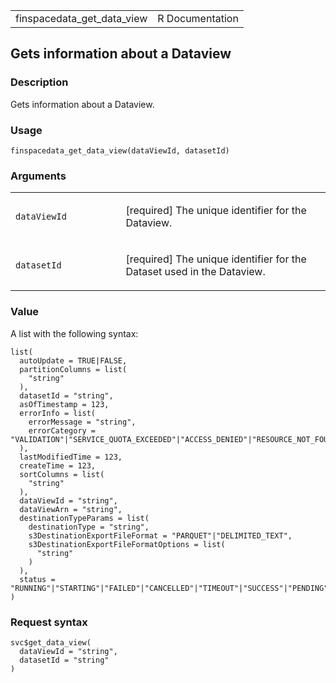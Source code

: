 <table style="width: 100%;">
<tbody>
<tr class="odd">
<td>finspacedata_get_data_view</td>
<td style="text-align: right;">R Documentation</td>
</tr>
</tbody>
</table>

## Gets information about a Dataview

### Description

Gets information about a Dataview.

### Usage

    finspacedata_get_data_view(dataViewId, datasetId)

### Arguments

<table>
<colgroup>
<col style="width: 35%" />
<col style="width: 65%" />
</colgroup>
<tbody>
<tr class="odd">
<td><code
id="finspacedata_get_data_view_:_dataViewId">dataViewId</code></td>
<td><p>[required] The unique identifier for the Dataview.</p></td>
</tr>
<tr class="even">
<td><code
id="finspacedata_get_data_view_:_datasetId">datasetId</code></td>
<td><p>[required] The unique identifier for the Dataset used in the
Dataview.</p></td>
</tr>
</tbody>
</table>

### Value

A list with the following syntax:

    list(
      autoUpdate = TRUE|FALSE,
      partitionColumns = list(
        "string"
      ),
      datasetId = "string",
      asOfTimestamp = 123,
      errorInfo = list(
        errorMessage = "string",
        errorCategory = "VALIDATION"|"SERVICE_QUOTA_EXCEEDED"|"ACCESS_DENIED"|"RESOURCE_NOT_FOUND"|"THROTTLING"|"INTERNAL_SERVICE_EXCEPTION"|"CANCELLED"|"USER_RECOVERABLE"
      ),
      lastModifiedTime = 123,
      createTime = 123,
      sortColumns = list(
        "string"
      ),
      dataViewId = "string",
      dataViewArn = "string",
      destinationTypeParams = list(
        destinationType = "string",
        s3DestinationExportFileFormat = "PARQUET"|"DELIMITED_TEXT",
        s3DestinationExportFileFormatOptions = list(
          "string"
        )
      ),
      status = "RUNNING"|"STARTING"|"FAILED"|"CANCELLED"|"TIMEOUT"|"SUCCESS"|"PENDING"|"FAILED_CLEANUP_FAILED"
    )

### Request syntax

    svc$get_data_view(
      dataViewId = "string",
      datasetId = "string"
    )
